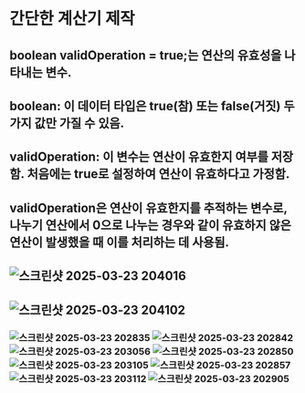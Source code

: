 # 간단한 계산기 제작

## boolean validOperation = true;는 연산의 유효성을 나타내는 변수.
## boolean: 이 데이터 타입은 true(참) 또는 false(거짓) 두 가지 값만 가질 수 있음.
## validOperation: 이 변수는 연산이 유효한지 여부를 저장함. 처음에는 true로 설정하여 연산이 유효하다고 가정함.
## validOperation은 연산이 유효한지를 추적하는 변수로, 나누기 연산에서 0으로 나누는 경우와 같이 유효하지 않은 연산이 발생했을 때 이를 처리하는 데 사용됨.

## ![스크린샷 2025-03-23 204016](https://github.com/user-attachments/assets/3e17cc26-25ff-44bf-a2b5-fd4e208b22ae)

## ![스크린샷 2025-03-23 204102](https://github.com/user-attachments/assets/de051938-9f29-4643-b4ea-5fb80b0fe99f)

### ![스크린샷 2025-03-23 202835](https://github.com/user-attachments/assets/20f3c477-fac5-4d00-8125-b9941e551a12) ![스크린샷 2025-03-23 202842](https://github.com/user-attachments/assets/38f31a8d-d555-4539-8889-ccdc32be29e9) ![스크린샷 2025-03-23 203056](https://github.com/user-attachments/assets/dbc962e7-fc22-4ca9-8229-5a425bdce8d5) ![스크린샷 2025-03-23 202850](https://github.com/user-attachments/assets/6dad44fc-3924-485b-8d79-5c381d45c50b) ![스크린샷 2025-03-23 203105](https://github.com/user-attachments/assets/fb83c045-9a1a-4e5a-9808-68d5b3fcd071) ![스크린샷 2025-03-23 202857](https://github.com/user-attachments/assets/b2d34522-65ba-40e1-a816-1805a452413d) ![스크린샷 2025-03-23 203112](https://github.com/user-attachments/assets/52f0ab90-e752-48c1-9541-330dc3393c16) ![스크린샷 2025-03-23 202905](https://github.com/user-attachments/assets/0b1c72b6-9570-41a5-b26c-daa3e6027c7e)
